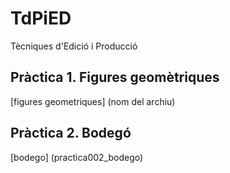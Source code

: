 # TdPiED
Tècniques d'Edició i Producció
## Pràctica 1. Figures geomètriques
[figures geometriques] (nom del archiu)
## Pràctica 2. Bodegó
[bodego] (practica002_bodego)
